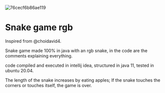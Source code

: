 ![76cecf6b86ae119](https://github.com/Mendeh1/Snake-game/assets/91163094/187287e0-faf9-47b7-9a79-7d078f11c80e)

<h1>Snake game rgb</h1>
Inspired from @choidavid4.
<p>Snake game made 100% in java with an rgb snake, in the code are the comments explaining everything.</p>
<p>code compiled and executed in intellij idea, structured in java 11, tested in ubuntu 20.04.</p>
<p>The length of the snake increases by eating apples; If the snake touches the corners or touches itself, the game is over.</p>
